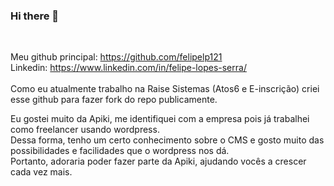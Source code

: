 ### Hi there 👋
<br>

Meu github principal: https://github.com/felipelp121 <br> 
Linkedin: https://www.linkedin.com/in/felipe-lopes-serra/ <br>
<br>
Como eu atualmente trabalho na Raise Sistemas (Atos6 e E-inscrição) criei esse github para fazer fork do repo publicamente.<br>

Eu gostei muito da Apiki, me identifiquei com a empresa pois já trabalhei como freelancer usando wordpress.<br>
Dessa forma, tenho um certo conhecimento sobre o CMS e gosto muito das possibilidades e facilidades que o wordpress nos dá.<br>
Portanto, adoraria poder fazer parte da Apiki, ajudando vocês a crescer cada vez mais.<br>


<!--
**felopesdev/felopesdev** is a ✨ _special_ ✨ repository because its `README.md` (this file) appears on your GitHub profile.

Here are some ideas to get you started:

- 🔭 I’m currently working on ...
- 🌱 I’m currently learning ...
- 👯 I’m looking to collaborate on ...
- 🤔 I’m looking for help with ...
- 💬 Ask me about ...
- 📫 How to reach me: ...
- 😄 Pronouns: ...
- ⚡ Fun fact: ...
-->
